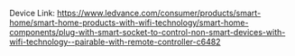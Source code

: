 Device Link: https://www.ledvance.com/consumer/products/smart-home/smart-home-products-with-wifi-technology/smart-home-components/plug-with-smart-socket-to-control-non-smart-devices-with-wifi-technology--pairable-with-remote-controller-c6482